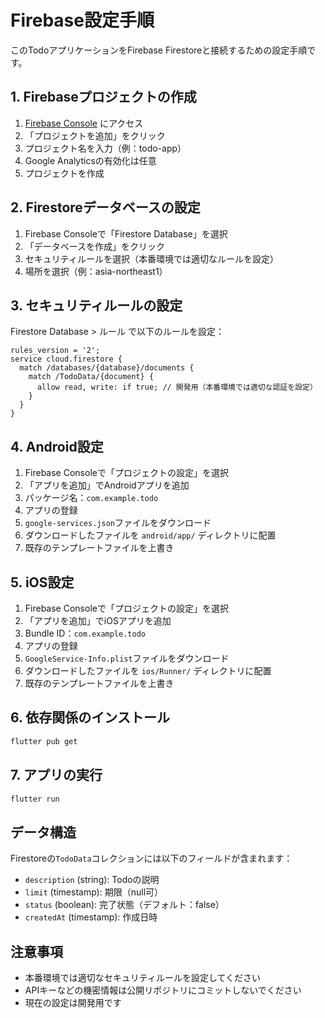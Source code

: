 # Firebase設定手順

このTodoアプリケーションをFirebase Firestoreと接続するための設定手順です。

## 1. Firebaseプロジェクトの作成

1. [Firebase Console](https://console.firebase.google.com/) にアクセス
2. 「プロジェクトを追加」をクリック
3. プロジェクト名を入力（例：todo-app）
4. Google Analyticsの有効化は任意
5. プロジェクトを作成

## 2. Firestoreデータベースの設定

1. Firebase Consoleで「Firestore Database」を選択
2. 「データベースを作成」をクリック
3. セキュリティルールを選択（本番環境では適切なルールを設定）
4. 場所を選択（例：asia-northeast1）

## 3. セキュリティルールの設定

Firestore Database > ルール で以下のルールを設定：

```
rules_version = '2';
service cloud.firestore {
  match /databases/{database}/documents {
    match /TodoData/{document} {
      allow read, write: if true; // 開発用（本番環境では適切な認証を設定）
    }
  }
}
```

## 4. Android設定

1. Firebase Consoleで「プロジェクトの設定」を選択
2. 「アプリを追加」でAndroidアプリを追加
3. パッケージ名：`com.example.todo`
4. アプリの登録
5. `google-services.json`ファイルをダウンロード
6. ダウンロードしたファイルを `android/app/` ディレクトリに配置
7. 既存のテンプレートファイルを上書き

## 5. iOS設定

1. Firebase Consoleで「プロジェクトの設定」を選択
2. 「アプリを追加」でiOSアプリを追加
3. Bundle ID：`com.example.todo`
4. アプリの登録
5. `GoogleService-Info.plist`ファイルをダウンロード
6. ダウンロードしたファイルを `ios/Runner/` ディレクトリに配置
7. 既存のテンプレートファイルを上書き

## 6. 依存関係のインストール

```bash
flutter pub get
```

## 7. アプリの実行

```bash
flutter run
```

## データ構造

Firestoreの`TodoData`コレクションには以下のフィールドが含まれます：

- `description` (string): Todoの説明
- `limit` (timestamp): 期限（null可）
- `status` (boolean): 完了状態（デフォルト：false）
- `createdAt` (timestamp): 作成日時

## 注意事項

- 本番環境では適切なセキュリティルールを設定してください
- APIキーなどの機密情報は公開リポジトリにコミットしないでください
- 現在の設定は開発用です 